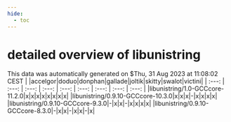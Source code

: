 ```yaml
---
hide:
  - toc
---
```


detailed overview of libunistring
=================================


This data was automatically generated on $Thu, 31 Aug 2023 at 11:08:02 CEST
| |accelgor|doduo|donphan|gallade|joltik|skitty|swalot|victini|
| :---: | :---: | :---: | :---: | :---: | :---: | :---: | :---: | :---: |
|libunistring/1.0-GCCcore-11.2.0|x|x|x|x|x|x|x|x|
|libunistring/0.9.10-GCCcore-10.3.0|x|x|x|-|x|x|x|x|
|libunistring/0.9.10-GCCcore-9.3.0|-|x|x|-|x|x|x|x|
|libunistring/0.9.10-GCCcore-8.3.0|-|x|x|-|x|x|-|x|
